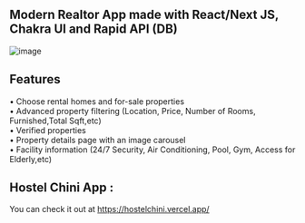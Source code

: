 ## Modern Realtor App made with React/Next JS, Chakra UI and Rapid API (DB)

![image](https://user-images.githubusercontent.com/75177286/177415322-318984d3-4ffb-4899-bf79-42e4378fbb86.png)


## Features<br/>
• Choose rental homes and for-sale properties<br/>
• Advanced property filtering (Location, Price, Number of Rooms, Furnished,Total Sqft,etc)<br/>
• Verified properties<br/>
• Property details page with an image carousel<br/>
• Facility information (24/7 Security, Air Conditioning, Pool, Gym, Access for Elderly,etc)<br/>

## Hostel Chini App :

You can check it out at https://hostelchini.vercel.app/
